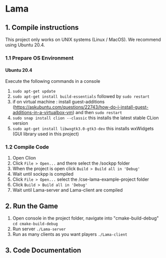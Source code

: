 # Lama

## 1. Compile instructions
This project only works on UNIX systems (Linux / MacOS). We recommend using Ubuntu 20.4.

### 1.1 Prepare OS Environment
#### Ubuntu 20.4
Execute the following commands in a console
1. `sudo apt-get update`
2. `sudo apt-get install build-essentials` followed by `sudo restart`
3. if on virtual machine : install guest-additions (https://askubuntu.com/questions/22743/how-do-i-install-guest-additions-in-a-virtualbox-vm) and then `sudo restart`
4. `sudo snap install clion --classic` this installs the latest stable CLion version
5. `sudo apt-get install libwxgtk3.0-gtk3-dev` this installs wxWidgets (GUI library used in this project)

### 1.2 Compile Code
1. Open Clion
2. Click `File > Open...` and there select the /sockpp folder
3. When the project is open click `Build > Build all in 'Debug'`
4. Wait until sockpp is compiled
5. Click `File > Open...` select the /cse-lama-example-project folder
6. Click `Build > Build all in 'Debug'`
7. Wait until Lama-server and Lama-client are compiled

## 2. Run the Game
1. Open console in the project folder, navigate into "cmake-build-debug" `cd cmake-build-debug`
2. Run server `./Lama-server`
3. Run as many clients as you want players `./Lama-client`

## 3. Code Documentation
